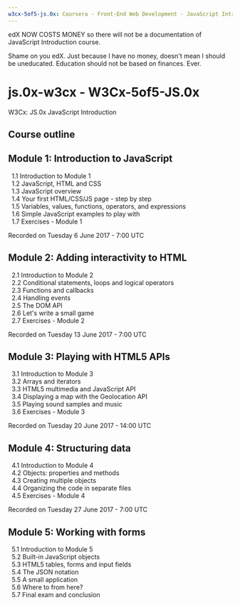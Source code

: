 ```yaml
---
w3cx-5of5-js.0x: Coursera - Front-End Web Development - JavaScript Introduction
---
```


edX NOW COSTS MONEY so there will not be a documentation of JavaScript Introduction course.

Shame on you edX. Just because I have no money, doesn't mean I should be uneducated.  Education 
should not be based on finances.  Ever.

# js.0x-w3cx - W3Cx-5of5-JS.0x
W3Cx: JS.0x JavaScript Introduction

## Course outline

## Module 1: Introduction to JavaScript

&nbsp;&nbsp;1.1  Introduction to Module 1  
&nbsp;&nbsp;1.2 JavaScript, HTML and CSS  
&nbsp;&nbsp;1.3 JavaScript overview  
&nbsp;&nbsp;1.4 Your first HTML/CSS/JS page - step by step  
&nbsp;&nbsp;1.5 Variables, values, functions, operators, and expressions  
&nbsp;&nbsp;1.6 Simple JavaScript examples to play with  
&nbsp;&nbsp;1.7 Exercises - Module 1  

Recorded on Tuesday 6 June 2017 - 7:00 UTC

## Module 2: Adding interactivity to HTML

&nbsp;&nbsp;2.1 Introduction to Module 2  
&nbsp;&nbsp;2.2 Conditional statements, loops and logical operators  
&nbsp;&nbsp;2.3 Functions and callbacks  
&nbsp;&nbsp;2.4 Handling events  
&nbsp;&nbsp;2.5 The DOM API  
&nbsp;&nbsp;2.6 Let's write a small game  
&nbsp;&nbsp;2.7 Exercises - Module 2  

Recorded on Tuesday 13 June 2017 - 7:00 UTC

## Module 3: Playing with HTML5 APIs

&nbsp;&nbsp;3.1 Introduction to Module 3  
&nbsp;&nbsp;3.2 Arrays and iterators  
&nbsp;&nbsp;3.3 HTML5 multimedia and JavaScript API  
&nbsp;&nbsp;3.4 Displaying a map with the Geolocation API  
&nbsp;&nbsp;3.5 Playing sound samples and music  
&nbsp;&nbsp;3.6 Exercises - Module 3  

Recorded on Tuesday 20 June 2017 - 14:00 UTC

## Module 4: Structuring data

&nbsp;&nbsp;4.1 Introduction to Module 4  
&nbsp;&nbsp;4.2 Objects: properties and methods  
&nbsp;&nbsp;4.3 Creating multiple objects  
&nbsp;&nbsp;4.4 Organizing the code in separate files  
&nbsp;&nbsp;4.5 Exercises - Module 4  

Recorded on Tuesday 27 June 2017 - 7:00 UTC

## Module 5: Working with forms

&nbsp;&nbsp;5.1 Introduction to Module 5  
&nbsp;&nbsp;5.2 Built-in JavaScript objects  
&nbsp;&nbsp;5.3 HTML5 tables, forms and input fields  
&nbsp;&nbsp;5.4 The JSON notation  
&nbsp;&nbsp;5.5 A small application  
&nbsp;&nbsp;5.6 Where to from here?  
&nbsp;&nbsp;5.7 Final exam and conclusion  
